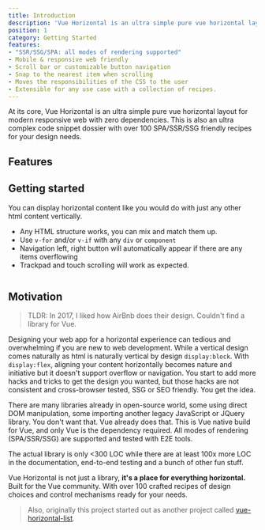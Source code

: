 ```yaml
---
title: Introduction
description: 'Vue Horizontal is an ultra simple pure vue horizontal layout for modern responsive web with zero dependencies.'
position: 1
category: Getting Started
features:
- "SSR/SSG/SPA: all modes of rendering supported"
- Mobile & responsive web friendly
- Scroll bar or customizable button navigation
- Snap to the nearest item when scrolling
- Moves the responsibilities of the CSS to the user
- Extensible for any use case with a collection of recipes.
---
```


<alert type="info">

At its core, Vue Horizontal is an ultra simple pure vue horizontal layout for modern responsive web with zero 
dependencies.
This is also an ultra complex code snippet dossier with over 100 SPA/SSR/SSG friendly recipes for your design needs.

</alert>

## Features

<list :items="features"></list>

## Getting started

You can display horizontal content like you would do with just any other html content vertically.

* Any HTML structure works, you can mix and match them up.
* Use `v-for` and/or `v-if` with any `div` or `component`
* Navigation left, right button will automatically appear if there are any items overflowing
* Trackpad and touch scrolling will work as expected.

```vue[GettingStarted.vue] import=index-getting-started.vue
```

## Motivation

> TLDR: In 2017, I liked how AirBnb does their design. Couldn't find a library for Vue.  

Designing your web app for a horizontal experience can tedious and overwhelming if you are new to web development.
While a vertical design comes naturally as html is naturally vertical by design `display:block`.
With `display:flex`, aligning your content horizontally becomes nature and initiative but it doesn't support overflow or 
navigation. You start to add more hacks and tricks to get the design you wanted, but those hacks are not consistent and 
cross-browser tested, SSG or SEO friendly. You get the idea.

There are many libraries already in open-source world, some using direct DOM manipulation, some importing another legacy
JavaScript or JQuery library. You don't want that. Vue already does that. This is Vue native build for Vue, and only Vue
is the dependency required. All modes of rendering (SPA/SSR/SSG) are supported and tested with E2E tools.

The actual library is only <300 LOC while there are at least 100x more LOC in the documentation, end-to-end testing and 
a bunch of other fun stuff.

Vue Horizontal is not just a library, **it's a place for everything horizontal.**
Built for the Vue community.
With over 100 crafted recipes of design choices and control mechanisms ready for your needs.


> Also, originally this project started out as another project
> called [vue-horizontal-list](https://github.com/fuxingloh/vue-horizontal-list).
